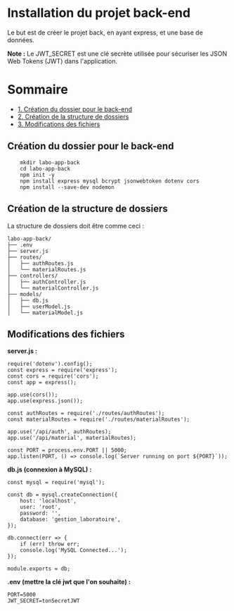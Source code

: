 # Installation du projet back-end

Le but est de créer le projet back, en ayant express, et une base de données.

**Note :** Le JWT_SECRET est une clé secrète utilisée pour sécuriser les JSON Web Tokens (JWT) dans l'application.

# Sommaire
- [1. Création du dossier pour le back-end](#créaion-du-dossier-pour-le-back-end)
- [2. Création de la structure de dossiers](#création-de-la-structure-de-dossiers)
- [3. Modifications des fichiers](#modifications-des-fichiers)

## Création du dossier pour le back-end

```
    mkdir labo-app-back
    cd labo-app-back
    npm init -y
    npm install express mysql bcrypt jsonwebtoken dotenv cors
    npm install --save-dev nodemon
```

## Création de la structure de dossiers

La structure de dossiers doit être comme ceci :

```
labo-app-back/
├── .env
├── server.js
├── routes/
│   ├── authRoutes.js
│   └── materialRoutes.js
├── controllers/
│   ├── authController.js
│   └── materialController.js
├── models/
│   ├── db.js
│   ├── userModel.js
│   └── materialModel.js
```

## Modifications des fichiers

**server.js :**
```
require('dotenv').config();
const express = require('express');
const cors = require('cors');
const app = express();

app.use(cors());
app.use(express.json());

const authRoutes = require('./routes/authRoutes');
const materialRoutes = require('./routes/materialRoutes');

app.use('/api/auth', authRoutes);
app.use('/api/material', materialRoutes);

const PORT = process.env.PORT || 5000;
app.listen(PORT, () => console.log(`Server running on port ${PORT}`));
```

**db.js (connexion à MySQL) :**
```
const mysql = require('mysql');

const db = mysql.createConnection({
    host: 'localhost',
    user: 'root',
    password: '',
    database: 'gestion_laboratoire',
});

db.connect(err => {
    if (err) throw err;
    console.log('MySQL Connected...');
});

module.exports = db;
```

**.env (mettre la clé jwt que l'on souhaite) :**
```
PORT=5000
JWT_SECRET=tonSecretJWT
```